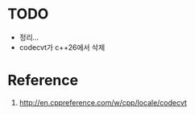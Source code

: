 # TODO
 - 정리...
 - codecvt가 c++26에서 삭제

# Reference
1. http://en.cppreference.com/w/cpp/locale/codecvt
